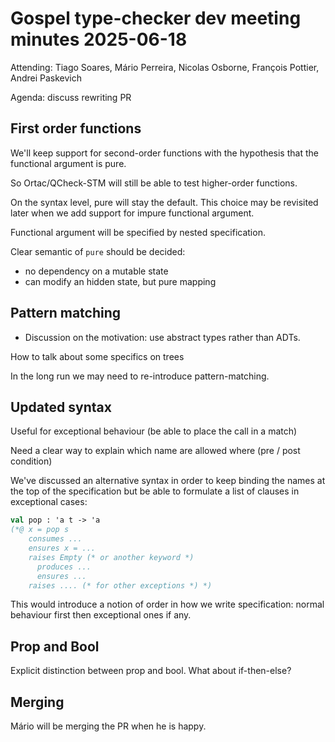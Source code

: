 # Gospel type-checker dev meeting minutes 2025-06-18

Attending: Tiago Soares, Mário Perreira, Nicolas Osborne, François Pottier, Andrei Paskevich

Agenda: discuss rewriting PR

## First order functions

We'll keep support for second-order functions with the hypothesis that the functional argument is pure.

So Ortac/QCheck-STM will still be able to test higher-order functions.

On the syntax level, pure will stay the default. This choice may be revisited later when we add support for impure functional argument.

Functional argument will be specified by nested specification.

Clear semantic of `pure` should be decided:
- no dependency on a mutable state
- can modify an hidden state, but pure mapping

## Pattern matching

- Discussion on the motivation: use abstract types rather than ADTs.

How to talk about some specifics on trees

In the long run we may need to re-introduce pattern-matching.

## Updated syntax

Useful for exceptional behaviour (be able to place the call in a match)

Need a clear way to explain which name are allowed where (pre / post condition)

We've discussed an alternative syntax in order to keep binding the names at the top of the specification but be able to formulate a list of clauses in exceptional cases:

```ocaml
val pop : 'a t -> 'a
(*@ x = pop s
    consumes ...
    ensures x = ...
    raises Empty (* or another keyword *)
      produces ...
      ensures ...
    raises .... (* for other exceptions *) *)
```

This would introduce a notion of order in how we write specification: normal behaviour first then exceptional ones if any.

## Prop and Bool

Explicit distinction between prop and bool.
What about if-then-else?

## Merging

Mário will be merging the PR when he is happy.

